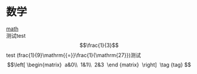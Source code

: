 # 数学<br>
[math](http://m.txdylyh.ml)<br>
测试test$$\frac{1}{3}$$ test
\(frac{1}{9}\mathrm{{=}}\frac{1}{\mathrm{27}}\)测试<br>
$$\left[ 
 \begin{matrix} 
 a&0\\ 
 1&1\\ 
 2&3  
 \end {matrix}  
 \right] 
 \tag {tag} $$<br>
